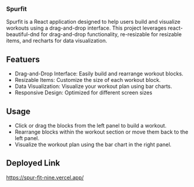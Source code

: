 ### Spurfit

Spurfit is a React application designed to help users build and visualize workouts using a drag-and-drop interface. This project leverages react-beautiful-dnd for drag-and-drop functionality, re-resizable for resizable items, and recharts for data visualization.

## Featuers

- Drag-and-Drop Interface: Easily build and rearrange workout blocks.
- Resizable Items: Customize the size of each workout block.
- Data Visualization: Visualize your workout plan using bar charts.
- Responsive Design: Optimized for different screen sizes

## Usage
- Click or drag the blocks from the left panel to build a workout.
- Rearrange blocks within the workout section or move them back to the left panel.
- Visualize the workout plan using the bar chart in the right panel.

## Deployed Link
https://spur-fit-nine.vercel.app/
